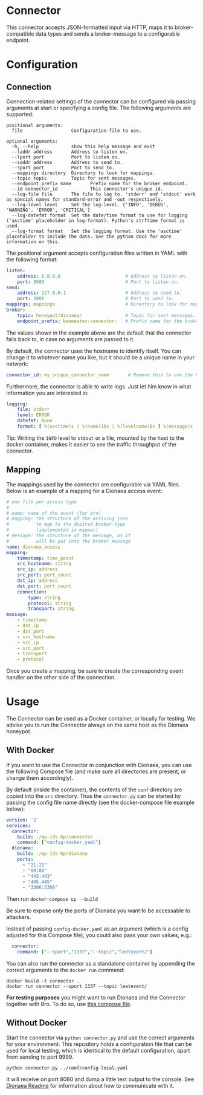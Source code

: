 # Connector

This connector accepts JSON-formatted input via HTTP, maps it to broker-compatible data types and sends a broker-message to a configurable endpoint.

# Configuration
## Connection
Connection-related settings of the connector can be configured via passing arguments at start or specifying a config file. The following arguments are supported:

```
positional arguments:
  file                  Configuration-file to use.

optional arguments:
  -h, --help            show this help message and exit
  --laddr address       Address to listen on.
  --lport port          Port to listen on.
  --saddr address       Address to send to.
  --sport port          Port to send to.
  --mappings directory  Directory to look for mappings.
  --topic topic         Topic for sent messages.
  --endpoint_prefix name       Prefix name for the broker endpoint.
  --id connector_id            This connector's unique id.
  --log-file file       The file to log to. 'stderr' and 'stdout' work as special names for standard-error and -out respectively.
  --log-level level     Set the log-level. {'INFO', 'DEBUG', 'WARNING', 'ERROR', 'CRITICAL'}
  --log-datefmt format  Set the date/time format to use for logging ('asctime' placeholder in log-format). Python's strftime format is used.
  --log-format format   Set the logging format. Use the 'asctime' placeholder to include the date. See the python docs for more information on this.
```

The positional argument accepts configuration files written in YAML with the following format:

```yaml
listen:
    address: 0.0.0.0                        # Address to listen on.
    port: 8080                              # Port to listen on.
send:
    address: 127.0.0.1                      # Address to send to.
    port: 5000                              # Port to send to.
mappings: mappings                          # Directory to look for mappings.
broker:
    topic: honeypot/dionaea/                # Topic for sent messages.
    endpoint_prefix: beemaster-connector-   # Prefix name for the broker endpoint.
```
The values shown in the example above are the default that the connector falls back to, in case no arguments are passed to it.

By default, the connector uses the hostname to identify itself. You can change it to whatever name you like, but it should be a unique name in your network:
```yaml
connector_id: my_unique_connector_name       # Remove this to use the hostname by default
```

Furthermore, the connector is able to write logs. Just let him know in what information you are interested in:
```yaml
logging:
	file: stderr
	level: ERROR
	datefmt: None
	format: [ %(asctime)s | %(name)10s | %(levelname)8s ] %(message)s
```
Tip: Writing the `INFO` level to `stdout` or a file, mounted by the host to the docker container, makes it easier to
  see the traffic throughput of the connector.

## Mapping
The mappings used by the connector are configurable via YAML files. Below is an example of a mapping for a Dionaea access event:

```yaml
# one file per access type
#
# name: name of the event (for bro)
# mapping: the structure of the arriving json
#          to map to the desired broker-type
#          (implemented in mapper)
# message: the structure of the message, as it
#          will be put into the broker message
name: dionaea_access
mapping:
    timestamp: time_point
    src_hostname: string
    src_ip: address
    src_port: port_count
    dst_ip: address
    dst_port: port_count
    connection:
        type: string
        protocol: string
        transport: string
message:
    - timestamp
    - dst_ip
    - dst_port
    - src_hostname
    - src_ip
    - src_port
    - transport
    - protocol
```

Once you create a mapping, be sure to create the corresponding event handler on the other side of the connection.

# Usage
The Connector can be used as a Docker container, or locally for testing.
We advise you to run the Connector always on the same host as the Dionaea honeypot.

## With Docker

If you want to use the Connector in conjunction with Dionaea, you can use the following Compose file (and make sure all directories are present, or change them accordingly).

By default (inside the container), the contents of the `conf` directory are copied into the `src` directory. Thus the `connector.py` can be started by passing the config file name directly (see the docker-compose file example below):

```yaml
version: '2'
services:
  connector:
    build: ./mp-ids-hp/connector
    command: ["config-docker.yaml"]
  dionaea:
    build: ./mp-ids-hp/dionaea
    ports:
      - "21:21"
      - "80:80"
      - "443:443"
      - "445:445"
      - "3306:3306"
```

Then run `docker-compose up --build`

Be sure to expose only the ports of Dionaea you want to be accessable to attackers.

Instead of passing `config-docker.yaml` as an argument (which is a config adjusted for this Compose file), you could also pass your own values, e.g.: 
```yaml
  connector:
    command: ["--sport","1337","--topic","leetevent/"]
```

You can also run the connector as a standalone container by appending the correct arguments to the `docker run` command:

```
docker build -t connector .
docker run connector --sport 1337 --topic leetevent/
```

**For testing purposes** you might want to run Dionaea and the Connector 
together with Bro. To do so, use [this compose file](https://git.informatik.uni-hamburg.de/iss/mp-ids-bro/blob/master/docker-compose.yml).

## Without Docker

Start the connector via `python connector.py` and use the correct arguments for your environment. This repository holds a configuration file that can be used for local testing, which is identical to the default configuration, apart from sending to port 9999.

`python connector.py ../conf/config-local.yaml`

It will receive on port 8080 and dump a little text output to the console.
See [Dionaea Readme](dionaea/README.md#talk-to-dionaea) for information about how to communicate with it.

